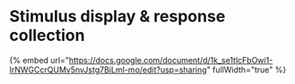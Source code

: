 # Stimulus display & response collection

{% embed url="https://docs.google.com/document/d/1k_se1tlcFbOwi1-IrNWGCcrQUMv5nvJstg7BiLmI-mo/edit?usp=sharing" fullWidth="true" %}
